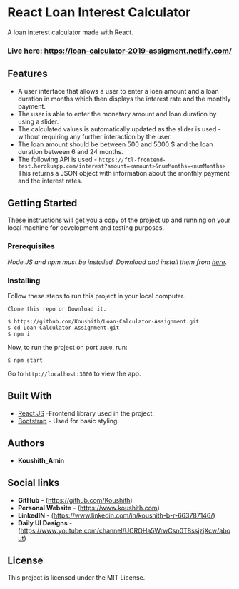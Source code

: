 # React Loan Interest Calculator

A loan interest calculator made with React.

### Live here: https://loan-calculator-2019-assigment.netlify.com/

## Features

- A user interface that allows a user to enter a loan amount and a
  loan duration in months which then displays the interest rate and the monthly payment.
- The user is able to enter the monetary amount and loan duration by using a slider.
- The calculated values is automatically updated as the slider is used - without requiring any
  further interaction by the user.
- The loan amount should be between 500 and 5000 \$ and the loan duration between 6
  and 24 months.
- The following API is used - `https://ftl-frontend-test.herokuapp.com/interest?amount=<amount>&numMonths=<numMonths>`<br/>
  This returns a JSON object with information about the monthly payment and the interest
  rates.

## Getting Started

These instructions will get you a copy of the project up and running on your local machine for development and testing purposes.

### Prerequisites

_Node.JS and npm must be installed. Download and install them from [here](https://nodejs.org)._

### Installing

Follow these steps to run this project in your local computer.

```
Clone this repo or Download it.

$ https://github.com/Koushith/Loan-Calculator-Assignment.git
$ cd Loan-Calculator-Assignment.git
$ npm i
```

Now, to run the project on port `3000`, run:

```
$ npm start
```

Go to `http://localhost:3000` to view the app.

## Built With

- [React.JS](https://reactjs.org/) -Frontend library used in the project.
- [Bootstrap](https://getbootstrap.com/) - Used for basic styling.

## Authors

- **Koushith_Amin**

## Social links

- **GitHub** - (https://github.com/Koushith)
- **Personal Website** - (https://www.koushith.com)
- **LinkedIN** - (https://www.linkedin.com/in/koushith-b-r-663787146/)
- **Daily UI Designs** - (https://www.youtube.com/channel/UCROHa5WrwCsn0T8ssjzjXcw/about)

## License

This project is licensed under the MIT License.
